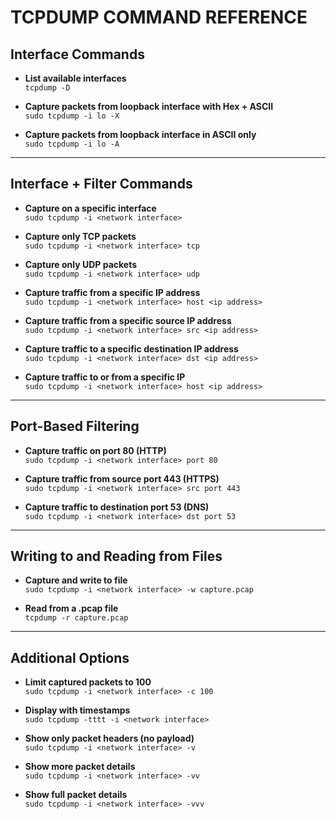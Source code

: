 # TCPDUMP COMMAND REFERENCE

## Interface Commands

- **List available interfaces**  
  `tcpdump -D`

- **Capture packets from loopback interface with Hex + ASCII**  
  `sudo tcpdump -i lo -X`

- **Capture packets from loopback interface in ASCII only**  
  `sudo tcpdump -i lo -A`

---

## Interface + Filter Commands

- **Capture on a specific interface**  
  `sudo tcpdump -i <network interface>`

- **Capture only TCP packets**  
  `sudo tcpdump -i <network interface> tcp`

- **Capture only UDP packets**  
  `sudo tcpdump -i <network interface> udp`

- **Capture traffic from a specific IP address**  
  `sudo tcpdump -i <network interface> host <ip address>`

- **Capture traffic from a specific source IP address**  
  `sudo tcpdump -i <network interface> src <ip address>`

- **Capture traffic to a specific destination IP address**  
  `sudo tcpdump -i <network interface> dst <ip address>`

- **Capture traffic to or from a specific IP**  
  `sudo tcpdump -i <network interface> host <ip address>`

---

## Port-Based Filtering

- **Capture traffic on port 80 (HTTP)**  
  `sudo tcpdump -i <network interface> port 80`

- **Capture traffic from source port 443 (HTTPS)**  
  `sudo tcpdump -i <network interface> src port 443`

- **Capture traffic to destination port 53 (DNS)**  
  `sudo tcpdump -i <network interface> dst port 53`

---

## Writing to and Reading from Files

- **Capture and write to file**  
  `sudo tcpdump -i <network interface> -w capture.pcap`

- **Read from a .pcap file**  
  `tcpdump -r capture.pcap`

---

## Additional Options

- **Limit captured packets to 100**  
  `sudo tcpdump -i <network interface> -c 100`

- **Display with timestamps**  
  `sudo tcpdump -tttt -i <network interface>`

- **Show only packet headers (no payload)**  
  `sudo tcpdump -i <network interface> -v`

- **Show more packet details**  
  `sudo tcpdump -i <network interface> -vv`

- **Show full packet details**  
  `sudo tcpdump -i <network interface> -vvv`
